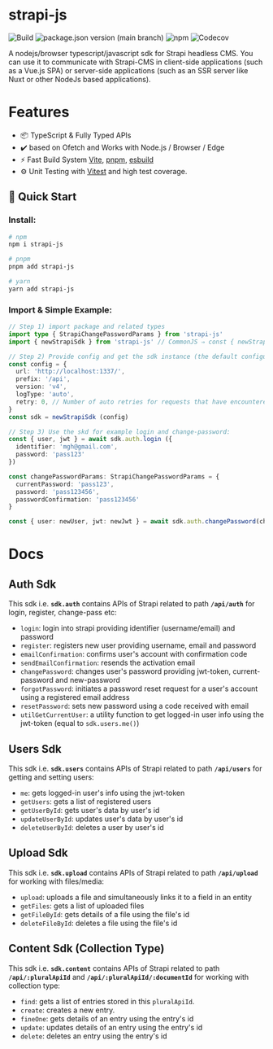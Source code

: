 # strapi-js

![Build](https://img.shields.io/github/actions/workflow/status/mohammadGh/strapi-js/build-typecheck-test.yml)
![package.json version (main branch)](https://img.shields.io/github/package-json/v/mohammadGh/strapi-js/main)
![npm](https://img.shields.io/npm/v/strapi-js)
![Codecov](https://img.shields.io/codecov/c/github/mohammadGh/strapi-js)

A nodejs/browser typescript/javascript sdk for Strapi headless CMS. You can use it to communicate with Strapi-CMS in client-side applications (such as a Vue.js SPA) or server-side applications (such as an SSR server like Nuxt or other NodeJs based applications).

# Features

- 📦 TypeScript & Fully Typed APIs
- ✔️ based on Ofetch and Works with Node.js / Browser / Edge
- ⚡️ Fast Build System [Vite](https://github.com/vitejs/vite), [pnpm](https://pnpm.io/), [esbuild](https://github.com/evanw/esbuild)
- ⚙️ Unit Testing with [Vitest](https://github.com/vitest-dev/vitest) and high test coverage.

## 🚀 Quick Start

### Install:

```bash
# npm
npm i strapi-js

# pnpm
pnpm add strapi-js

# yarn
yarn add strapi-js
```

### Import & Simple Example:

```ts
// Step 1) import package and related types
import type { StrapiChangePasswordParams } from 'strapi-js'
import { newStrapiSdk } from 'strapi-js' // CommonJS ⇒ const { newStrapiSdk } = require('strapi-js')

// Step 2) Provide config and get the sdk instance (the default configuration)
const config = {
  url: 'http://localhost:1337/',
  prefix: '/api',
  version: 'v4',
  logType: 'auto',
  retry: 0, // Number of auto retries for requests that have encountered an error
}
const sdk = newStrapiSdk (config)

// Step 3) Use the skd for example login and change-password:
const { user, jwt } = await sdk.auth.login ({
  identifier: 'mgh@gmail.com',
  password: 'pass123'
})

const changePasswordParams: StrapiChangePasswordParams = {
  currentPassword: 'pass123',
  password: 'pass123456',
  passwordConfirmation: 'pass123456'
}

const { user: newUser, jwt: newJwt } = await sdk.auth.changePassword(changePasswordParams, { token: jwt })
```

# Docs
## Auth Sdk
This sdk i.e. **`sdk.auth`** contains APIs of Strapi related to path **`/api/auth`** for login, register, change-pass etc:
- `login`: login into strapi providing identifier (username/email) and password
- `register`: registers new user providing username, email and password
- `emailConfirmation`: confirms user's account with confirmation code
- `sendEmailConfirmation`: resends the activation email
- `changePassword`: changes user's password providing jwt-token, current-password and new-password
- `forgotPassword`: initiates a password reset request for a user's account using a registered email address
- `resetPassword`: sets new password using a code received with email
- `utilGetCurrentUser`: a utility function to get logged-in user info using the jwt-token (equal to `sdk.users.me()`)

## Users Sdk
This sdk i.e. **`sdk.users`** contains APIs of Strapi related to path **`/api/users`** for getting and setting users:
- `me`: gets logged-in user's info using the jwt-token
- `getUsers`: gets a list of registered users
- `getUserById`: gets user's data by user's id
- `updateUserById`: updates user's data by user's id
- `deleteUserById`: deletes a user by user's id

## Upload Sdk
This sdk i.e. **`sdk.upload`** contains APIs of Strapi related to path **`/api/upload`** for working with files/media:
- `upload`: uploads a file and simultaneously links it to a field in an entity
- `getFiles`: gets a list of uploaded files
- `getFileById`: gets details of a file using the file's id
- `deleteFileById`: deletes a file using the file's id

## Content Sdk (Collection Type)
This sdk i.e. **`sdk.content`** contains APIs of Strapi related to path **`/api/:pluralApiId`** and **`/api/:pluralApiId/:documentId`** for working with collection type:
- `find`: gets a list of entries stored in this `pluralApiId`.
- `create`: creates a new entry.
- `fineOne`: gets details of an entry using the entry's id
- `update`: updates details of an entry using the entry's id
- `delete`: deletes an entry using the entry's id
